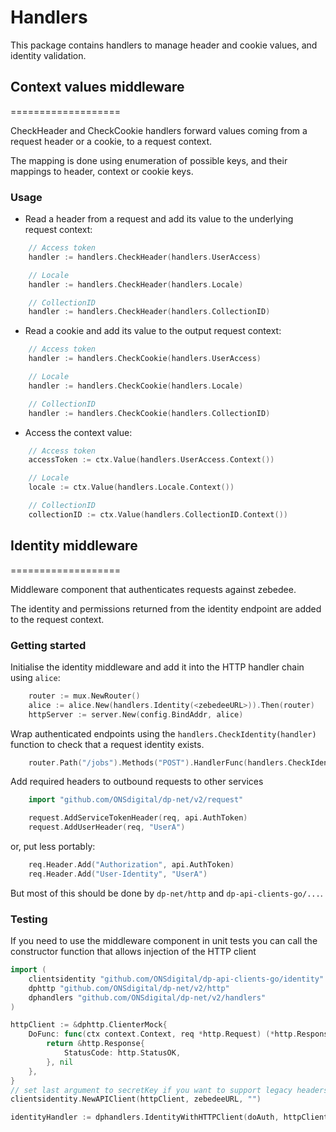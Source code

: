 # Handlers

This package contains handlers to manage header and cookie values, and identity validation.

## Context values middleware
===================

CheckHeader and CheckCookie handlers forward values coming from a request header or a cookie, to a request context.

The mapping is done using enumeration of possible keys, and their mappings to header, context or cookie keys.

### Usage

- Read a header from a request and add its value to the underlying request context:

```go
    // Access token
    handler := handlers.CheckHeader(handlers.UserAccess)

    // Locale
    handler := handlers.CheckHeader(handlers.Locale)

    // CollectionID
    handler := handlers.CheckHeader(handlers.CollectionID)
```

- Read a cookie and add its value to the output request context:

```go
    // Access token
    handler := handlers.CheckCookie(handlers.UserAccess)

    // Locale
    handler := handlers.CheckCookie(handlers.Locale)

    // CollectionID
    handler := handlers.CheckCookie(handlers.CollectionID)
```

- Access the context value:

```go
    // Access token
    accessToken := ctx.Value(handlers.UserAccess.Context())

    // Locale
    locale := ctx.Value(handlers.Locale.Context())

    // CollectionID
    collectionID := ctx.Value(handlers.CollectionID.Context())
```

## Identity middleware
===================

Middleware component that authenticates requests against zebedee.

The identity and permissions returned from the identity endpoint are added to the request context.

### Getting started

Initialise the identity middleware and add it into the HTTP handler chain using `alice`:

```go
    router := mux.NewRouter()
    alice := alice.New(handlers.Identity(<zebedeeURL>)).Then(router)
    httpServer := server.New(config.BindAddr, alice)
```

Wrap authenticated endpoints using the `handlers.CheckIdentity(handler)` function to check that a request identity exists.

```go
    router.Path("/jobs").Methods("POST").HandlerFunc(handlers.CheckIdentity(api.addJob))
```

Add required headers to outbound requests to other services

```go
    import "github.com/ONSdigital/dp-net/v2/request"

    request.AddServiceTokenHeader(req, api.AuthToken)
    request.AddUserHeader(req, "UserA")
```

or, put less portably:

```go
    req.Header.Add("Authorization", api.AuthToken)
    req.Header.Add("User-Identity", "UserA")
```

But most of this should be done by `dp-net/http` and `dp-api-clients-go/...`.

### Testing

If you need to use the middleware component in unit tests you can call the constructor function that allows injection of the HTTP client

```go
import (
    clientsidentity "github.com/ONSdigital/dp-api-clients-go/identity"
    dphttp "github.com/ONSdigital/dp-net/v2/http"
    dphandlers "github.com/ONSdigital/dp-net/v2/handlers"
)

httpClient := &dphttp.ClienterMock{
    DoFunc: func(ctx context.Context, req *http.Request) (*http.Response, error) {
        return &http.Response{
            StatusCode: http.StatusOK,
        }, nil
    },
}
// set last argument to secretKey if you want to support legacy headers
clientsidentity.NewAPIClient(httpClient, zebedeeURL, "")

identityHandler := dphandlers.IdentityWithHTTPClient(doAuth, httpClient)
```
